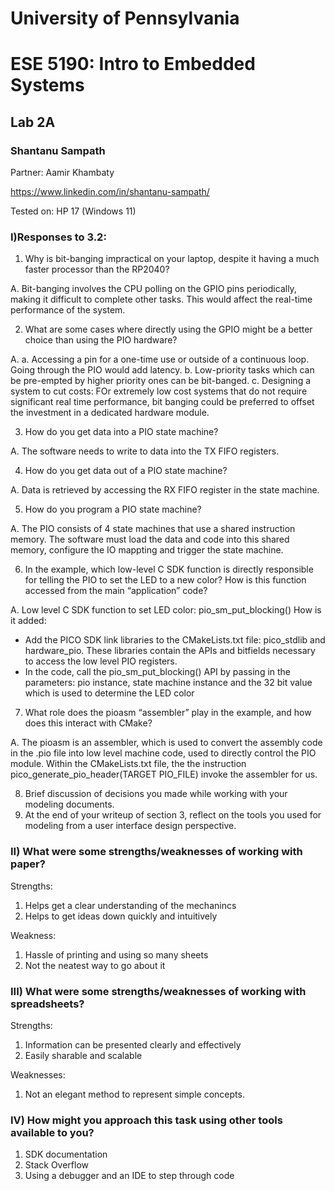 # University of Pennsylvania
# ESE 5190: Intro to Embedded Systems
## Lab 2A

### Shantanu Sampath
Partner: Aamir Khambaty

https://www.linkedin.com/in/shantanu-sampath/

 Tested on: HP 17 (Windows 11)


### I)Responses to 3.2:

1) Why is bit-banging impractical on your laptop, despite it having a much faster processor than the RP2040?

A. Bit-banging involves the CPU polling on the GPIO pins periodically, making it difficult to complete other tasks. This would affect the real-time performance of the system.

2) What are some cases where directly using the GPIO might be a better choice than using the PIO hardware?

A. a. Accessing a pin for a one-time use or outside of a continuous loop. Going through the PIO would add latency.
   b. Low-priority tasks which can be pre-empted by higher priority ones can be bit-banged. 
   c. Designing a system to cut costs: FOr extremely low cost systems that do not require significant real time performance, bit banging could be preferred to 
      offset the investment in a dedicated hardware module. 

3) How do you get data into a PIO state machine?

A. The software needs to write to data into the TX FIFO registers.

4) How do you get data out of a PIO state machine?

A. Data is retrieved by accessing the RX FIFO register in the state machine. 

5) How do you program a PIO state machine?

A. The PIO consists of 4 state machines that use a shared instruction memory. The software must load the data and code into this shared memory, configure the IO mappting and trigger the state machine.

6) In the example, which low-level C SDK function is directly responsible for telling the PIO to set the LED to a new color? How is this function accessed from the main “application” code?

A. Low level C SDK function to set LED color: pio_sm_put_blocking()
   How is it added: 
   - Add the PICO SDK link libraries to the CMakeLists.txt file: pico_stdlib and hardware_pio. These libraries contain the APIs and bitfields necessary to access the low level PIO registers. 
   - In the code, call the pio_sm_put_blocking() API by passing in the parameters: pio instance, state machine instance and the 32 bit value which is used to determine the LED color

7) What role does the pioasm “assembler” play in the example, and how does this interact with CMake?

A. The pioasm is an assembler, which is used to convert the assembly code in the .pio file into low level machine code, used to directly control the PIO module. 
  Within the CMakeLists.txt file, the the instruction pico_generate_pio_header(TARGET PIO_FILE) invoke the assembler for us.

8) Brief discussion of decisions you made while working with your modeling documents.
9)  At the end of your writeup of section 3, reflect on the tools you used for modeling from a user interface design perspective.

### II) What were some strengths/weaknesses of working with paper?

Strengths:
1) Helps get a clear understanding of the mechanincs
2) Helps to get ideas down quickly and intuitively

Weakness:
1) Hassle of printing and using so many sheets
2) Not the neatest way to go about it

### III) What were some strengths/weaknesses of working with spreadsheets?

Strengths:
1) Information can be presented clearly and effectively
2) Easily sharable and scalable

Weaknesses:
1) Not an elegant method to represent simple concepts.

### IV) How might you approach this task using other tools available to you?

1) SDK documentation
2) Stack Overflow
3) Using a debugger and an IDE to step through code
